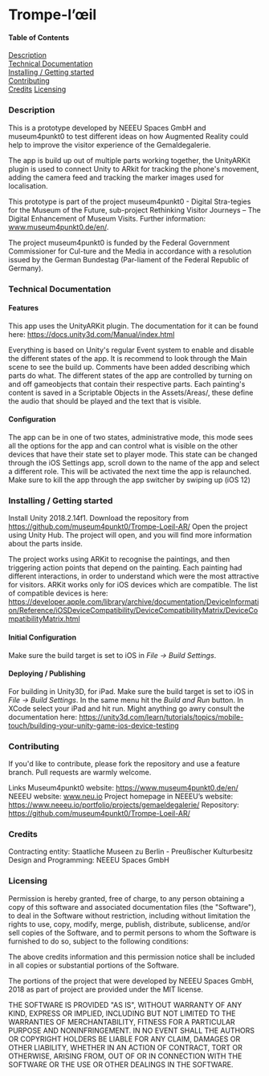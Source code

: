 # Trompe-l’œil

#### Table of Contents  
[Description](#Description)  
[Technical Documentation](#Technical-Documentation)  
[Installing / Getting started](#installing--getting-started)  
[Contributing](#Contributing)  
[Credits](#Credits) 
[Licensing](#Licensing) 

### Description
This is a prototype developed by NEEEU Spaces GmbH and museum4punkt0 to test different ideas on how Augmented Reality could help to improve the visitor experience of the Gemaldegalerie.

The app is build up out of multiple parts working together, the UnityARKit plugin is used to connect Unity to ARkit for tracking the phone's movement, adding the camera feed and tracking the marker images used for localisation.

This prototype is part of the project museum4punkt0 - Digital Stra-tegies for the Museum of the Future, sub-project Rethinking Visitor Journeys – The Digital Enhancement of Museum Visits. Further information: www.museum4punkt0.de/en/.  

The project museum4punkt0 is funded by the Federal Government Commissioner for Cul-ture and the Media in accordance with a resolution issued by the German Bundestag (Par-liament of the Federal Republic of Germany).

### Technical Documentation
#### Features
This app uses the UnityARKit plugin. The documentation for it can be found here:
https://docs.unity3d.com/Manual/index.html

Everything is based on Unity's regular Event system to enable and disable the different states of the app. It is recommend to look through the Main scene to see the build up. Comments have been added describing which parts do what.
The different states of the app are controlled by turning on and off gameobjects that contain their respective parts.
Each painting's content is saved in a Scriptable Objects in the Assets/Areas/, these define the audio that should be played and the text that is visible.

#### Configuration
The app can be in one of two states, administrative mode, this mode sees all the options for the app and can control what is visible on the other devices that have their state set to player mode.
This state can be changed through the iOS Settings app, scroll down to the name of the app and select a different role. This will be activated the next time the app is relaunched. Make sure to kill the app through the app switcher by swiping up (iOS 12)

### Installing / Getting started
Install Unity 2018.2.14f1.
Download the repository from
https://github.com/museum4punkt0/Trompe-Loeil-AR/
Open the project using Unity Hub.
The project will open, and you will find more information about the parts inside.

The project works using ARKit to recognise the paintings, and then triggering action points that depend on the painting. Each painting had different interactions, in order to understand which were the most attractive for visitors.
ARKit works only for iOS devices which are compatible.
The list of compatible devices is here:
https://developer.apple.com/library/archive/documentation/DeviceInformation/Reference/iOSDeviceCompatibility/DeviceCompatibilityMatrix/DeviceCompatibilityMatrix.html

#### Initial Configuration
Make sure the build target is set to iOS in *File -> Build Settings*.

#### Deploying / Publishing
For building in Unity3D, for iPad.
Make sure the build target is set to iOS in *File -> Build Settings*.
In the same menu hit the *Build and Run* button.
In XCode select your iPad and hit run.
Might anything go awry consult the documentation here:
https://unity3d.com/learn/tutorials/topics/mobile-touch/building-your-unity-game-ios-device-testing

### Contributing
If you'd like to contribute, please fork the repository and use a feature branch. Pull requests are warmly welcome.

Links
Museum4punkt0 website: https://www.museum4punkt0.de/en/
NEEEU website: www.neu.io
Project homepage in NEEEU’s website: https://www.neeeu.io/portfolio/projects/gemaeldegalerie/
Repository: https://github.com/museum4punkt0/Trompe-Loeil-AR/

### Credits
Contracting entity: Staatliche Museen zu Berlin - Preußischer Kulturbesitz
Design and Programming: NEEEU Spaces GmbH

### Licensing
Permission is hereby granted, free of charge, to any person obtaining a copy
of this software and associated documentation files (the "Software"), to deal
in the Software without restriction, including without limitation the rights
to use, copy, modify, merge, publish, distribute, sublicense, and/or sell
copies of the Software, and to permit persons to whom the Software is
furnished to do so, subject to the following conditions:

The above credits information and this permission notice shall be included in all
copies or substantial portions of the Software.

The portions of the project that were developed by NEEEU Spaces GmbH, 
2018 as part of project are provided under the MIT license.

THE SOFTWARE IS PROVIDED "AS IS", WITHOUT WARRANTY OF ANY KIND, EXPRESS OR
IMPLIED, INCLUDING BUT NOT LIMITED TO THE WARRANTIES OF MERCHANTABILITY,
FITNESS FOR A PARTICULAR PURPOSE AND NONINFRINGEMENT. IN NO EVENT SHALL THE
AUTHORS OR COPYRIGHT HOLDERS BE LIABLE FOR ANY CLAIM, DAMAGES OR OTHER
LIABILITY, WHETHER IN AN ACTION OF CONTRACT, TORT OR OTHERWISE, ARISING FROM,
OUT OF OR IN CONNECTION WITH THE SOFTWARE OR THE USE OR OTHER DEALINGS IN THE
SOFTWARE.
